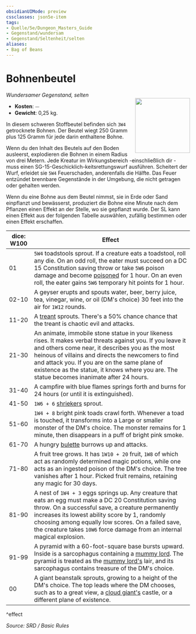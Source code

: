 ```yaml
---
obsidianUIMode: preview
cssclasses: json5e-item
tags:
- Quelle/5e/Dungeon_Masters_Guide
- Gegenstand/wundersam
- Gegenstand/Seltenheit/selten
aliases:
- Bag of Beans
---
```

# Bohnenbeutel
*Wundersamer Gegenstand, selten*  
<img src="Gegenstände/Bohnenbeutel.webp" align="right" width="150">

- **Kosten**: ⏤
- **Gewicht**: 0,25 kg.

In diesem schweren Stoffbeutel befinden sich `3W4` getrocknete Bohnen. Der Beutel wiegt 250 Gramm plus 125 Gramm für jede darin enthaltene Bohne.

Wenn du den Inhalt des Beutels auf den Boden ausleerst, explodieren die Bohnen in einem Radius von drei Metern. Jede Kreatur im Wirkungsbereich -einschließlich dir - muss einen SG-15-Geschicklich-keitsrettungswurf ausführen. Scheitert der Wurf, erleidet sie `5W4` Feuerschaden, anderenfalls die Hälfte. Das Feuer entzündet brennbare Gegenstände in der Umgebung, die nicht getragen oder gehalten werden.

Wenn du eine Bohne aus dem Beutel nimmst, sie in Erde oder Sand einpflanzt und bewässerst, produziert die Bohne eine Minute nach dem Pflanzen einen Effekt an der Stelle, wo sie gepflanzt wurde. Der SL kann einen Effekt aus der folgenden Tabelle auswählen, zufällig bestimmen oder einen Effekt erschaffen.

| dice: W100 | Effect |
|------------|--------|
| 01 | `5W4` toadstools sprout. If a creature eats a toadstool, roll any die. On an odd roll, the eater must succeed on a DC 15 Constitution saving throw or take `5W6` poison damage and become [poisoned](rules/conditions.md#poisoned) for 1 hour. On an even roll, the eater gains `5W6` temporary hit points for 1 hour. |
| 02-10 | A geyser erupts and spouts water, beer, berry juice, tea, vinegar, wine, or oil (DM's choice) 30 feet into the air for `1W12` rounds. |
| 11-20 | A [treant](../Bestiarium/Pflanzen/treant.md) sprouts. There's a 50% chance chance that the treant is chaotic evil and attacks. |
| 21-30 | An animate, immobile stone statue in your likeness rises. It makes verbal threats against you. If you leave it and others come near, it describes you as the most heinous of villains and directs the newcomers to find and attack you. If you are on the same plane of existence as the statue, it knows where you are. The statue becomes inanimate after 24 hours. |
| 31-40 | A campfire with blue flames springs forth and burns for 24 hours (or until it is extinguished). |
| 41-50 | `1W6 + 6` [shriekers](../Bestiarium/Pflanzen/shrieker-fungus.md) sprout. |
| 51-60 | `1W4 + 8` bright pink toads crawl forth. Whenever a toad is touched, it transforms into a Large or smaller monster of the DM's choice. The monster remains for 1 minute, then disappears in a puff of bright pink smoke. |
| 61-70 | A hungry [bulette](../Bestiarium/Monstrositäten/bulette.md) burrows up and attacks. |
| 71-80 | A fruit tree grows. It has `1W10 + 20` fruit, `1W8` of which act as randomly determined magic potions, while one acts as an ingested poison of the DM's choice. The tree vanishes after 1 hour. Picked fruit remains, retaining any magic for 30 days. |
| 81-90 | A nest of `1W4 + 3` eggs springs up. Any creature that eats an egg must make a DC 20 Constitution saving throw. On a successful save, a creature permanently increases its lowest ability score by 1, randomly choosing among equally low scores. On a failed save, the creature takes `10W6` force damage from an internal magical explosion. |
| 91-99 | A pyramid with a 60-foot-square base bursts upward. Inside is a sarcophagus containing a [mummy lord](../Bestiarium/Untote/Mumienfürst.md). The pyramid is treated as the [mummy lord's](../Bestiarium/Untote/Mumienfürst.md) lair, and its sarcophagus contains treasure of the DM's choice. |
| 00 | A giant beanstalk sprouts, growing to a height of the DM's choice. The top leads where the DM chooses, such as to a great view, a [cloud giant's](../Bestiarium/Riesen/cloud-giant.md) castle, or a different plane of existence. |
^effect

*Source: SRD / Basic Rules*